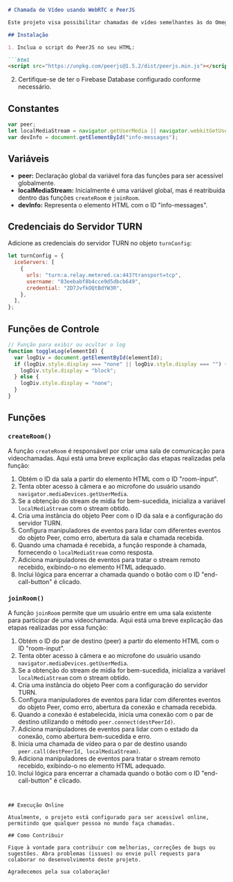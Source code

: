 ```markdown
# Chamada de Vídeo usando WebRTC e PeerJS

Este projeto visa possibilitar chamadas de vídeo semelhantes às do Omegle. Abaixo estão as funções principais e suas explicações:

## Instalação

1. Inclua o script do PeerJS no seu HTML:

```html
<script src="https://unpkg.com/peerjs@1.5.2/dist/peerjs.min.js"></script>
```

2. Certifique-se de ter o Firebase Database configurado conforme necessário.

## Constantes

```javascript
var peer;
let localMediaStream = navigator.getUserMedia || navigator.webkitGetUserMedia || navigator.mozGetUserMedia;
var devInfo = document.getElementById("info-messages");
```

## Variáveis

- **peer:** Declaração global da variável fora das funções para ser acessível globalmente.
- **localMediaStream:** Inicialmente é uma variável global, mas é reatribuída dentro das funções `createRoom` e `joinRoom`.
- **devInfo:** Representa o elemento HTML com o ID "info-messages".
  
## Credenciais do Servidor TURN

Adicione as credenciais do servidor TURN no objeto `turnConfig`:

```javascript
let turnConfig = {
  iceServers: [
    {
      urls: "turn:a.relay.metered.ca:443?transport=tcp",
      username: "83eebabf8b4cce9d5dbcb649",
      credential: "2D7JvfkOQtBdYW3R",
    },
  ],
};
```

## Funções de Controle

```javascript
// Função para exibir ou ocultar o log
function toggleLog(elementId) {
  var logDiv = document.getElementById(elementId);
  if (logDiv.style.display === "none" || logDiv.style.display === "") {
    logDiv.style.display = "block";
  } else {
    logDiv.style.display = "none";
  }
}
```

## Funções

### `createRoom()`

A função `createRoom` é responsável por criar uma sala de comunicação para videochamadas. Aqui está uma breve explicação das etapas realizadas pela função:

1. Obtém o ID da sala a partir do elemento HTML com o ID "room-input".
2. Tenta obter acesso à câmera e ao microfone do usuário usando `navigator.mediaDevices.getUserMedia`.
3. Se a obtenção do stream de mídia for bem-sucedida, inicializa a variável `localMediaStream` com o stream obtido.
4. Cria uma instância do objeto Peer com o ID da sala e a configuração do servidor TURN.
5. Configura manipuladores de eventos para lidar com diferentes eventos do objeto Peer, como erro, abertura da sala e chamada recebida.
6. Quando uma chamada é recebida, a função responde à chamada, fornecendo o `localMediaStream` como resposta.
7. Adiciona manipuladores de eventos para tratar o stream remoto recebido, exibindo-o no elemento HTML adequado.
8. Inclui lógica para encerrar a chamada quando o botão com o ID "end-call-button" é clicado.

### `joinRoom()`

A função `joinRoom` permite que um usuário entre em uma sala existente para participar de uma videochamada. Aqui está uma breve explicação das etapas realizadas por essa função:

1. Obtém o ID do par de destino (peer) a partir do elemento HTML com o ID "room-input".
2. Tenta obter acesso à câmera e ao microfone do usuário usando `navigator.mediaDevices.getUserMedia`.
3. Se a obtenção do stream de mídia for bem-sucedida, inicializa a variável `localMediaStream` com o stream obtido.
4. Cria uma instância do objeto Peer com a configuração do servidor TURN.
5. Configura manipuladores de eventos para lidar com diferentes eventos do objeto Peer, como erro, abertura da conexão e chamada recebida.
6. Quando a conexão é estabelecida, inicia uma conexão com o par de destino utilizando o método `peer.connect(destPeerId)`.
7. Adiciona manipuladores de eventos para lidar com o estado da conexão, como abertura bem-sucedida e erro.
8. Inicia uma chamada de vídeo para o par de destino usando `peer.call(destPeerId, localMediaStream)`.
9. Adiciona manipuladores de eventos para tratar o stream remoto recebido, exibindo-o no elemento HTML adequado.
10. Inclui lógica para encerrar a chamada quando o botão com o ID "end-call-button" é clicado.
```


## Execução Online

Atualmente, o projeto está configurado para ser acessível online, permitindo que qualquer pessoa no mundo faça chamadas.

## Como Contribuir

Fique à vontade para contribuir com melhorias, correções de bugs ou sugestões. Abra problemas (issues) ou envie pull requests para colaborar no desenvolvimento deste projeto.

Agradecemos pela sua colaboração!
